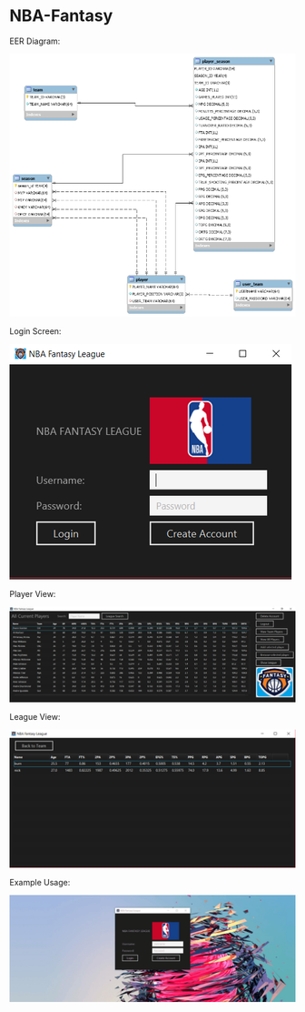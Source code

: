 # NBA-Fantasy

EER Diagram:

![alt text](https://github.com/nicoburniske/NBA-Fantasy/blob/master/examples/EER-Diagram.png)

Login Screen:

![alt text](https://github.com/nicoburniske/NBA-Fantasy/blob/master/examples/Login%20Screen.PNG)

Player View:

![alt text](https://github.com/nicoburniske/NBA-Fantasy/blob/master/examples/Player%20View.PNG)

League View:

![alt text](https://github.com/nicoburniske/NBA-Fantasy/blob/master/examples/LeagueView.PNG)

Example Usage:

![alt text](https://github.com/nicoburniske/NBA-Fantasy/blob/master/examples/usage.gif)
